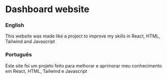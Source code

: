 <h1>Dashboard website</h1>
<h3>English</h3>
<p>This website was made like a project to improve my skills in React, HTML, Tailwind and Javascript</p>
<h3>Português</h3>
<p>Este site foi um projeto feito para melhorar e aprimorar meu conhecimento em React, HTML, Tailwind e Javascript</p>
